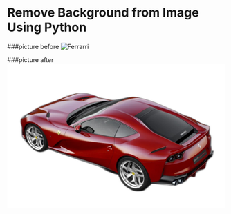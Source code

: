 # Remove Background from Image Using Python

###picture before
![Ferrarri](./imput_imgs/ferrari.jpg)

###picture after
![Ferrari](./output_imgs/ferrari_output.png)

